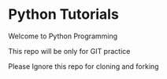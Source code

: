 # Python Tutorials

Welcome to Python Programming

This repo will be only for GIT practice

Please Ignore this repo for cloning and forking